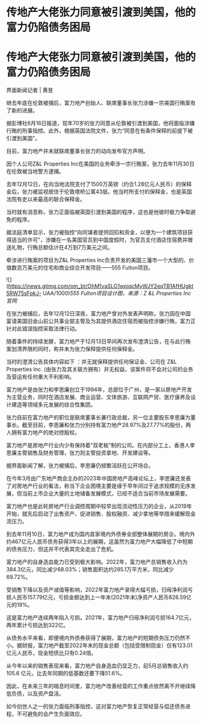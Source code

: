 # 传地产大佬张力同意被引渡到美国，他的富力仍陷债务困局

# 传地产大佬张力同意被引渡到美国，他的富力仍陷债务困局

界面新闻记者 | 黄昱

继去年底在伦敦被捕后，富力地产创始人、联席董事长张力涉嫌一宗美国行贿案有了新的进展。

据彭博社6月16日报道，现年70岁的张力同意从伦敦被引渡到美国，他将面临涉嫌行贿的刑事指控。此外，根据英国法院文件，张力“同意在有条件保释的前提下被引渡到美国”。

目前，富力地产并未就联席董事长张力的动向发布官方声明。

因个人公司Z&L Properties Inc在美国的业务牵涉一宗行贿案，张力去年11月30日在伦敦被当地警方逮捕。

去年12月12日，在向当地法院支付了1500万英镑（约合1.28亿元人民币）的保释金后，张力被监视居住于伦敦塔桥公寓43层。他当时所支付的保释金，也是英国法院有史以来最高的联合保释金。

当时就有消息称，张力正面临被英国引渡到美国的程序，这也是他彼时极力争取避免的程序。

据法庭清单显示，张力被指控“向同谋者提供回扣和资金，以便为一个建筑项目获得适当的许可”，涉嫌在一名美国官员到中国度假时，为官员支付酒店住宿费并赠送礼物，行贿总额估计在4万到7万美元之间。

牵涉进行贿案的项目为Z&L Properties Inc负责开发的美国三藩市一个大型的、价值数百万美元的住宅和商业综合开发项目——555 Fulton项目。

![](https://inews.gtimg.com/om_bt/OhM1vaSLG1wpiqcMyWJY2eqTB1AfHUgkt5RW75sFpkJ-
UAA/1000)_555 Fulton项目设计图，来源：Z &L Properties Inc官网_

在张力被捕后，去年12月12日深夜，富力地产曾对外发表声明称，张力因在中国宴请美国旧金山前公共事业部主管及为其提供酒店住宿而被指控涉嫌行贿，富力正针对此错误指控采取法律行动。

随着事件的持续发酵，富力地产于12月13日早间再次发布澄清公告，在与此行贿案划清界限的同时，称并未为张力保释提供任何保释金。

当时的澄清公告具体内容如下 ：并无就保释提供任何保证金、公司在 Z&L Properties Inc.
(由张力及其关联方拥有）并无权益，该案件将不会对公司的业务及营运有任何重大不利影响。

富力地产是由张力和李思廉创立于1994年，总部位于广州，是一家以房地产开发为主营业务，同时在酒店发展、商业运营、文体旅游、互联网产贸、医疗康养及设计建造等领域多元发展的综合性集团。

张力目前在富力地产的职位是联席董事长兼行政总裁，另一位主要股东李思廉为董事长。截至目前，李思廉和张力分别持有富力地产28.97%及27.77%的股份，两人拥有富力地产的绝对控股权。

富力地产是房地产行业内少有保持着“双老板”制的公司。在内部分工上，香港人李思廉主管销售及财务管理，张力则主管投资拿地、开发建设等。

据界面新闻了解，张力被捕后，李思廉仍频繁活跃在公开场合。

在今年3月由广东地产商会主办的2023年中国房地产高峰论坛上，李思廉还发表了对房地产行业的看法，称当下企业困境主要是缘于早年间过于追求规模的无序发展，但当前上市企业大量的土地储备发展模式，已经不适合当前市场发展需要。

富力地产也是此轮房地产行业调控周期中较早出现流动性压力的企业，从2019年开始，就先后启动了出售资产、促进销售、股权融资、减少拿地等举措来缓解现金流压力。

到去年11月10日，富力地产成为国内首家境内外债券全部整体展期的房企。境内外约467亿元人民币债务获得3年以上的展期，这虽然为富力地产大幅降低了中短期的债务压力，但这并不代表其完全走出了危机。

富力地产的自身造血能力已受到极大影响。2022年，富力地产总销售收入约为384.3亿元，同比减少68.03%；销售面积达约285.1万平方米，同比减少69.72%。

受销售下降以及资产减值等影响，2022年富力地产录得大幅亏损，归母净利润亏损人民币157.79亿元，亏损金额达到上一年末(2021年末)净资产人民币828.59亿元的19%。

这是富力地产连续两年陷入亏损。2021年，富力地产归母净利润亏损164.7亿元，两年累计亏损达到322亿。

从债务水平来看，即便境内外债券获得了展期，富力地产的短期债务压力仍然不小。据财报，富力地产截至2022年末的现金总额（包括受限制现金）仅有123.01亿元人民币，现金短债比只有0.24倍。

从今年以来的销售表现来看，富力地产自身造血仍显乏力，前5月总销售收入约 105.6 亿元，比去年同期的低基数还要下降51.6%。

因此，在未来三年的喘息时间里，富力地产改善经营的工作重点依然离不开继续降低负债，以及资产盘活。

如今创世人之一的张力面临刑事指控，这对富力地产恢复正常经营与偿还债务进程，不可避免的会产生负面效应。

